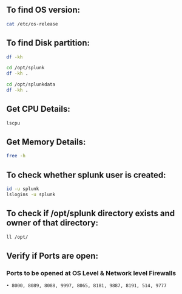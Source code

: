 ## To find OS version:
```bash
cat /etc/os-release
```

## To find Disk partition:
```bash
df -kh
```

```bash
cd /opt/splunk
df -kh .
```

```bash
cd /opt/splunkdata
df -kh .
```

## Get CPU Details:
```bash
lscpu
```

## Get Memory Details:
```bash
free -h
```

## To check whether splunk user is created:
```bash
id -u splunk
lslogins -u splunk
```


## To check if /opt/splunk directory exists and owner of that directory:
```bash
ll /opt/
```

## Verify if Ports are open:
### Ports to be opened at OS Level & Network level Firewalls
	• 8000, 8089, 8088, 9997, 8065, 8181, 9887, 8191, 514, 9777

